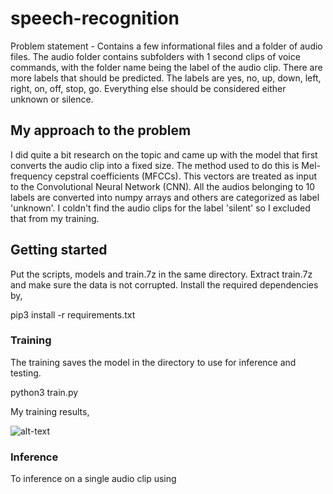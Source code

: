 # speech-recognition

Problem statement - Contains a few informational files and a folder of audio files. The audio folder contains subfolders with 1 second clips of voice commands, with the folder name being the label of the audio clip. There are more labels that should be predicted. The labels are yes, no, up, down, left, right, on, off, stop, go. Everything else should be considered either unknown or silence.

## My approach to the problem

I did quite a bit research on the topic and came up with the model that first converts the audio clip into a fixed size. The method used to do this is Mel-frequency cepstral coefficients (MFCCs). This vectors are treated as input to the Convolutional Neural Network (CNN). All the audios belonging to 10 labels are converted into numpy arrays and others are categorized as label 'unknown'. 
I coldn't find the audio clips for the label 'silent' so I excluded that from my training.  

## Getting started

Put the scripts, models and train.7z in the same directory. Extract train.7z and make sure the data is not corrupted. Install the required dependencies by,    

pip3 install -r requirements.txt

### Training

The training saves the model in the directory to use for inference and testing.  

python3 train.py  

My training results,  

![alt-text](https://raw.githubusercontent.com/chandanms/speech-recognition/blob/master/Figure_1.png)


### Inference

To inference on a single audio clip using 
